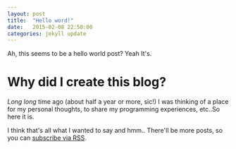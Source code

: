 ```yaml
---
layout: post
title:  "Hello word!"
date:   2015-02-08 22:50:00
categories: jekyll update
---
```

Ah, this seems to be a hello world post? Yeah It's.

# Why did I create this blog?
*Long long* time ago (about half a year or more, sic!) I was thinking of a place for my personal thoughts,
to share my programming experiences, etc..So here it is.

I think that's all what I wanted to say and hmm..
There'll be more posts, so you can [subscribe via RSS](/feed.xml).